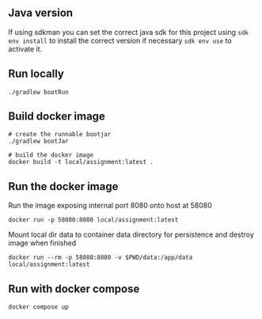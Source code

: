## Java version

If using sdkman you can set the correct java sdk for this project using
`sdk env install` to install the correct version if necessary
`sdk env use` to activate it.

## Run locally

```shell
./gradlew bootRun
```

## Build docker image

```shell
# create the runnable bootjar
./gradlew bootJar

# build the docker image
docker build -t local/assignment:latest .
```

## Run the docker image

Run the image exposing internal port 8080 onto host at 58080

```shell
docker run -p 58080:8080 local/assignment:latest
```

Mount local dir data to container data directory for persistence
and destroy image when finished

```shell
docker run --rm -p 58080:8080 -v $PWD/data:/app/data local/assignment:latest
```

## Run with docker compose

```shell
docker compose up
```
